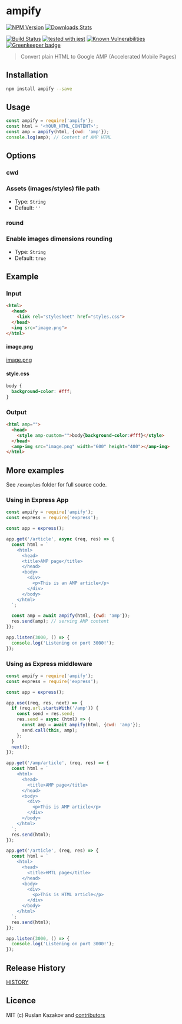 # ampify

[![NPM Version][npm-image]][npm-url]
[![Downloads Stats][npm-downloads]][npm-url]

[![Build Status](https://travis-ci.org/rkazakov/ampify.svg?branch=master)](https://travis-ci.org/rkazakov/ampify)
[![tested with jest](https://img.shields.io/badge/tested_with-jest-99424f.svg)](https://github.com/facebook/jest)
[![Known Vulnerabilities](https://snyk.io/test/github/rkazakov/ampify/badge.svg)](https://snyk.io/test/github/rkazakov/ampify)
[![Greenkeeper badge](https://badges.greenkeeper.io/rkazakov/ampify.svg)](https://greenkeeper.io/)

> Convert plain HTML to Google AMP (Accelerated Mobile Pages)

## Installation

```sh
npm install ampify --save
```

## Usage

```js
const ampify = require('ampify');
const html = '<YOUR_HTML_CONTENT>';
const amp = ampify(html, {cwd: 'amp'});
console.log(amp); // Content of AMP HTML
```

## Options

### cwd

### Assets (images/styles) file path

- Type: `String`
- Default: `''`

### round

### Enable images dimensions rounding

- Type: `String`
- Default: `true`

## Example

### Input

```html
<html>
  <head>
    <link rel="stylesheet" href="styles.css">
  </head>
  <img src="image.png">
</html>
```

#### image.png

[image.png](/test/image.png)

#### style.css

```css
body {
  background-color: #fff;
}
```

### Output

```html
<html amp="">
  <head>
    <style amp-custom="">body{background-color:#fff}</style>
  </head>
  <amp-img src="image.png" width="600" height="400"></amp-img>
</html>
```

## More examples

See `/examples` folder for full source code.

### Using in Express App

```js
const ampify = require('ampify');
const express = require('express');

const app = express();

app.get('/article', async (req, res) => {
  const html = `
    <html>
      <head>
      <title>AMP page</title>
      </head>
      <body>
        <div>
          <p>This is an AMP article</p>
        </div>
      </body>
    </html>
  `;

  const amp = await ampify(html, {cwd: 'amp'});
  res.send(amp); // serving AMP content
});

app.listen(3000, () => {
  console.log('Listening on port 3000!');
});
```

### Using as Express middleware

```js
const ampify = require('ampify');
const express = require('express');

const app = express();

app.use((req, res, next) => {
  if (req.url.startsWith('/amp')) {
    const send = res.send;
    res.send = async (html) => {
      const amp = await ampify(html, {cwd: 'amp'});
      send.call(this, amp);
    };
  }
  next();
});

app.get('/amp/article', (req, res) => {
  const html = `
    <html>
      <head>
        <title>AMP page</title>
      </head>
      <body>
        <div>
          <p>This is AMP article</p>
        </div>
      </body>
    </html>
  `;
  res.send(html);
});

app.get('/article', (req, res) => {
  const html = `
    <html>
      <head>
        <title>HMTL page</title>
      </head>
      <body>
        <div>
          <p>This is HTML article</p>
        </div>
      </body>
    </html>
  `;
  res.send(html);
});

app.listen(3000, () => {
  console.log('Listening on port 3000!');
});
```

## Release History

[HISTORY](./HISTORY.md)

## Licence

MIT (c) Ruslan Kazakov and [contributors](https://github.com/rkazakov/ampify/graphs/contributors)

[PostXML]: https://github.com/postxml/postxml
[npm-url]: https://www.npmjs.org/package/ampify
[npm-image]: https://img.shields.io/npm/v/ampify.svg?style=flat-square
[npm-downloads]: https://img.shields.io/npm/dm/ampify.svg?style=flat-square
